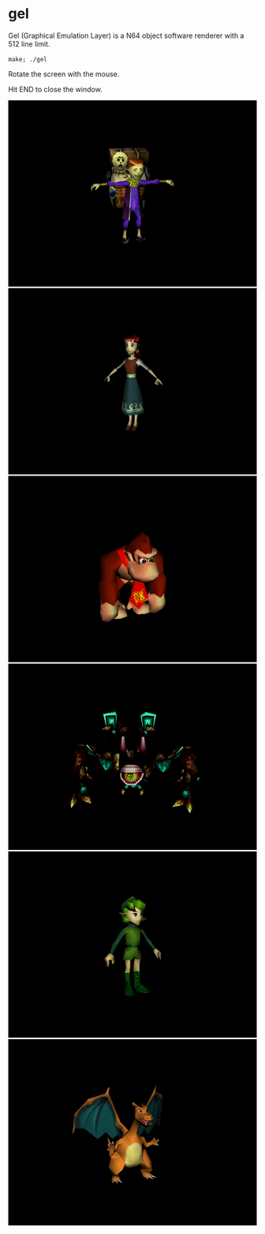 # gel

Gel (Graphical Emulation Layer) is a N64 object software renderer with a 512 line limit.

    make; ./gel

Rotate the screen with the mouse.

Hit END to close the window.

![screenshot](scrots/2018-01-12-220250_800x600_scrot.png)
![screenshot](scrots/2018-01-12-170546_800x600_scrot.png)
![screenshot](scrots/2018-01-12-220147_800x600_scrot.png)
![screenshot](scrots/2018-01-12-220222_800x600_scrot.png)
![screenshot](scrots/2018-01-12-170516_800x600_scrot.png)
![screenshot](scrots/2018-01-12-220419_800x600_scrot.png)
